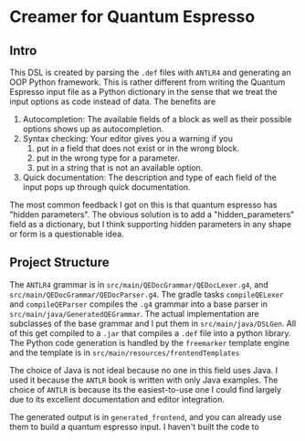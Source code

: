 # Creamer for Quantum Espresso 

## Intro

This DSL is created by parsing the `.def` files with `ANTLR4` and generating an OOP Python framework.
This is rather different from writing the Quantum Espresso input file
as a Python dictionary in the sense that we treat the input options as code
instead of data. The benefits are

1. Autocompletion: The available fields of a block as well as their possible options shows up as autocompletion.
2. Syntax checking: Your editor gives you a warning if you
   1. put in a field that does not exist or in the wrong block.
   2. put in the wrong type for a parameter.
   3. put in a string that is not an available option.
3. Quick documentation: The description and type of each field of the input pops up through quick documentation.

The most common feedback I got on this is that quantum espresso has "hidden parameters".
The obvious solution is to add a "hidden_parameters" field as a dictionary,
but I think supporting hidden parameters in any shape or form is a questionable idea.

## Project Structure

The `ANTLR4` grammar is in `src/main/QEDocGrammar/QEDocLexer.g4`,
and `src/main/QEDocGrammar/QEDocParser.g4`.
The gradle tasks `compileQELexer` and `compileQEParser`
compiles the `.g4` grammar into a base parser in
`src/main/java/GeneratedQEGrammar`. The actual implementation
are subclasses of the base grammar and I put them in `src/main/java/DSLGen`.
All of this get compiled to a `.jar` that compiles 
a `.def` file into a python library. The Python code generation is handled
by the `freemarker` template engine and the template is in `src/main/resources/frontendTemplates`

The choice of Java is not ideal because no one in this field
uses Java. I used it because the `ANTLR` book is written with only Java examples.
The choice of `ANTLR` is because its the easiest-to-use  one 
I could find largely due to its excellent documentation
and editor integration.

The generated output is in `generated_frontend`, and
you can already use them to build a quantum espresso input.
I haven't built the code to 




